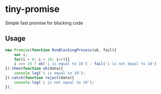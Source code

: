 # tiny-promise
Simple fast promise for blocking code

## Usage

```javascript
new Promise(function RunBlockingProcess(ok, fail){
    var i;
    for(i = 0; i < 10; i++){}
    i === 10 ? ok('i is equal to 10') : fail('i is not equal to 10')
}).then(function ok(data){
	console.log('i is equal to 10');
}).catch(function reject(data){
    console.log('i is not equal to 10');
});
```

